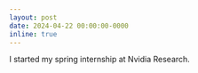 ```yaml
---
layout: post
date: 2024-04-22 00:00:00-0000
inline: true
---
```


I started my spring internship at Nvidia Research.

